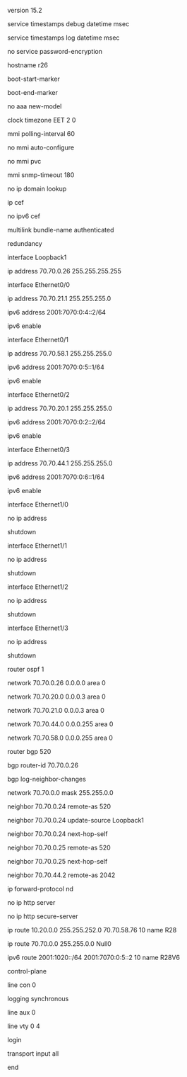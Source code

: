 version 15.2

service timestamps debug datetime msec

service timestamps log datetime msec

no service password-encryption

hostname r26

boot-start-marker

boot-end-marker

no aaa new-model

clock timezone EET 2 0

mmi polling-interval 60

no mmi auto-configure

no mmi pvc

mmi snmp-timeout 180

no ip domain lookup

ip cef

no ipv6 cef

multilink bundle-name authenticated

redundancy

interface Loopback1

 ip address 70.70.0.26 255.255.255.255

interface Ethernet0/0

 ip address 70.70.21.1 255.255.255.0

 ipv6 address 2001:7070:0:4::2/64

 ipv6 enable

interface Ethernet0/1

 ip address 70.70.58.1 255.255.255.0

 ipv6 address 2001:7070:0:5::1/64

 ipv6 enable

interface Ethernet0/2

 ip address 70.70.20.1 255.255.255.0

 ipv6 address 2001:7070:0:2::2/64

 ipv6 enable

interface Ethernet0/3

 ip address 70.70.44.1 255.255.255.0

 ipv6 address 2001:7070:0:6::1/64

 ipv6 enable

interface Ethernet1/0

 no ip address

 shutdown

interface Ethernet1/1

 no ip address

 shutdown

interface Ethernet1/2

 no ip address

 shutdown

interface Ethernet1/3

 no ip address

 shutdown

router ospf 1

 network 70.70.0.26 0.0.0.0 area 0

 network 70.70.20.0 0.0.0.3 area 0

 network 70.70.21.0 0.0.0.3 area 0

 network 70.70.44.0 0.0.0.255 area 0

 network 70.70.58.0 0.0.0.255 area 0

router bgp 520

 bgp router-id 70.70.0.26

 bgp log-neighbor-changes

 network 70.70.0.0 mask 255.255.0.0

 neighbor 70.70.0.24 remote-as 520

 neighbor 70.70.0.24 update-source Loopback1

 neighbor 70.70.0.24 next-hop-self

 neighbor 70.70.0.25 remote-as 520

 neighbor 70.70.0.25 next-hop-self

 neighbor 70.70.44.2 remote-as 2042

ip forward-protocol nd

no ip http server

no ip http secure-server

ip route 10.20.0.0 255.255.252.0 70.70.58.76 10 name R28

ip route 70.70.0.0 255.255.0.0 Null0

ipv6 route 2001:1020::/64 2001:7070:0:5::2 10 name R28V6

control-plane

line con 0

 logging synchronous

line aux 0

line vty 0 4

 login

 transport input all

end